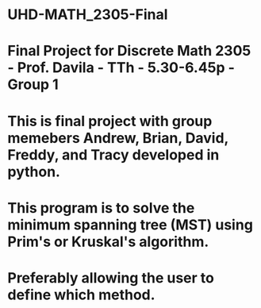 # UHD-MATH_2305-Final
# Final Project for Discrete Math 2305 - Prof. Davila - TTh - 5.30-6.45p - Group 1

# This is final project with group memebers Andrew, Brian, David, Freddy, and Tracy developed in python.

# This program is to solve the minimum spanning tree (MST) using Prim's or Kruskal's algorithm. 
# Preferably allowing the user to define which method.  
